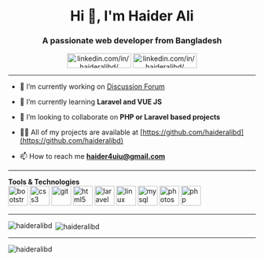 <h1 align="center">Hi 👋, I'm Haider Ali</h1>
<h3 align="center">A passionate web developer from Bangladesh</h3>
<p align="center">
<a href="https://linkedin.com/in/linkedin.com/in/haideralibd/" target="blank"><img align="center" src="https://cdn.jsdelivr.net/npm/simple-icons@3.0.1/icons/linkedin.svg" alt="linkedin.com/in/haideralibd/" height="30" width="130" /></a>
<a href="https://github.com/haideralibd/" target="blank"><img align="center" src="https://cdn.jsdelivr.net/npm/simple-icons@3.0.1/icons/github.svg" alt="linkedin.com/in/haideralibd/" height="30" width="130" /></a>

</p>
<hr>

- 🔭 I’m currently working on [Discussion Forum](https://github.com/haideralibd/Discussion_Forum)

- 🌱 I’m currently learning **Laravel and VUE JS**

- 👯 I’m looking to collaborate on **PHP or Laravel based projects**

- 👨‍💻 All of my projects are available at [https://github.com/haideralibd](https://github.com/haideralibd)

- 📫 How to reach me **haider4uiu@gmail.com**
<hr>


<p align="left"><b>Tools & Technologies</b><br><img src="https://devicons.github.io/devicon/devicon.git/icons/bootstrap/bootstrap-plain.svg" alt="bootstrap" width="40" height="40"/> <img src="https://devicons.github.io/devicon/devicon.git/icons/css3/css3-original-wordmark.svg" alt="css3" width="40" height="40"/> <img src="https://www.vectorlogo.zone/logos/git-scm/git-scm-icon.svg" alt="git" width="40" height="40"/> <img src="https://devicons.github.io/devicon/devicon.git/icons/html5/html5-original-wordmark.svg" alt="html5" width="40" height="40"/> <img src="https://devicons.github.io/devicon/devicon.git/icons/laravel/laravel-plain-wordmark.svg" alt="laravel" width="40" height="40"/> <img src="https://devicons.github.io/devicon/devicon.git/icons/linux/linux-original.svg" alt="linux" width="40" height="40"/> <img src="https://devicons.github.io/devicon/devicon.git/icons/mysql/mysql-original-wordmark.svg" alt="mysql" width="40" height="40"/> <img src="https://devicons.github.io/devicon/devicon.git/icons/photoshop/photoshop-plain.svg" alt="photoshop" width="40" height="40"/> <img src="https://devicons.github.io/devicon/devicon.git/icons/php/php-original.svg" alt="php" width="40" height="40"/></p>

<hr>

<p><img align="left" src="https://github-readme-stats.vercel.app/api/top-langs/?username=haideralibd&layout=compact&hide=html" alt="haideralibd" /></p>
<p>&nbsp;<img align="center" src="https://github-readme-stats.vercel.app/api?username=haideralibd&show_icons=true" alt="haideralibd" /></p>

<hr>


<p align="left"> <img src="https://komarev.com/ghpvc/?username=haideralibd" alt="haideralibd" /> </p>
